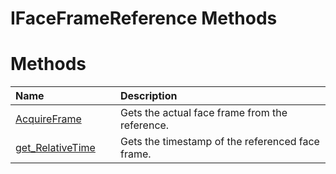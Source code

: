 IFaceFrameReference Methods  
===========================  

<span id="publicmethodsSection"></span>

Methods  
=======  

<table>
<colgroup>
<col width="30%" />
<col width="60%" />
</colgroup>
<thead>
<tr class="header">
<th align="left">Name</th>
<th align="left">Description</th>
</tr>
</thead>
<tbody>
<tr class="odd">
<td align="left"><a href="Methods/AcquireFrame_Method.md">AcquireFrame</a></td>
<td align="left">Gets the actual face frame from the reference.</td>
</tr>
<tr class="even">
<td align="left"><a href="Methods/get_RelativeTime_Method.md">get_RelativeTime</a></td>
<td align="left">Gets the timestamp of the referenced face frame.</td>
</tr>
</tbody>
</table>



<!--Please do not edit the data in the comment block below.-->
<!--
TOCTitle : IFaceFrameReference Methods
RLTitle : IFaceFrameReference Methods
KeywordK : IFaceFrameReference interface, methods
KeywordA : Methods.T:Microsoft.Kinect.face.IFaceFrameReference
AssetID : Methods.T:Microsoft.Kinect.face.IFaceFrameReference
Locale : en-us
CommunityContent : 1
TargetOS : Windows
TopicType : kbSyntax
DocSet : K4Wv2
ProjType : K4Wv2Proj
Technology : Kinect for Windows
Product : Kinect for Windows SDK v2
productversion : 20
-->
